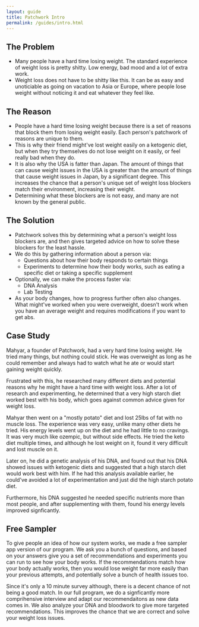 ```yaml
---
layout: guide
title: Patchwork Intro
permalink: /guides/intro.html
---
```


## The Problem
* Many people have a hard time losing weight.  The standard experience of weight loss is pretty shitty.  Low energy, bad mood and a lot of extra work.
* Weight loss does not have to be shitty like this.  It can be as easy and unoticiable as going on vacation to Asia or Europe, where people lose weight without noticing it and eat whatever they feel like.

## The Reason
* People have a hard time losing weight because there is a set of reasons that block them from losing weight easily.  Each person's patchwork of reasons are unique to them.
* This is why their friend might've lost weight easily on a ketogenic diet, but when they try themselves do not lose weight on it easily, or feel really bad when they do.
* It is also why the USA is fatter than Japan.  The amount of things that can cause weight issues in the USA is greater than the amount of things that cause weight issues in Japan, by a significant degree.  This increases the chance that a person's unique set of weight loss blockers match their environment, increasing their weight.
* Determining what these blockers are is not easy, and many are not known by the general public.

## The Solution
* Patchwork solves this by determining what a person's weight loss blockers are, and then gives targeted advice on how to solve these blockers for the least hassle. 
* We do this by gathering information about a person via:
	* Questions about how their body responds to certain things
	* Experiments to determine how their body works, such as eating a specific diet or taking a specific supplement
* Optionally, we can make the process faster via:
	* DNA Analysis
	* Lab Testing
* As your body changes, how to progress further often also changes.  What might've worked when you were overweight, doesn't work when you have an average weight and requires modifications if you want to get abs.

## Case Study

Mahyar, a founder of Patchwork, had a very hard time losing weight.  He tried many things, but nothing could stick.  He was overweight as long as he could remember and always had to watch what he ate or would start gaining weight quickly. 

Frustrated with this, he researched many different diets and potential reasons why he might have a hard time with weight loss.  After a lot of research and experimenting, he determined that a very high starch diet worked best with his body, which goes against common advice given for weight loss.

Mahyar then went on a "mostly potato" diet and lost 25lbs of fat with no muscle loss.  The experience was very easy, unlike many other diets he tried.  His energy levels went up on the diet and he had little to no cravings.  It was very much like ozempic, but without side effects.  He tried the keto diet multiple times, and although he lost weight on it, found it very difficult and lost muscle on it.

Later on, he did a genetic analysis of his DNA, and found out that his DNA showed issues with ketogenic diets and suggested that a high starch diet would work best with him.  If he had this analysis available earlier, he could've avoided a lot of experimentation and just did the high starch potato diet.

Furthermore, his DNA suggested he needed specific nutrients more than most people, and after supplementing with them, found his energy levels improved signficantly.  

## Free Sampler

To give people an idea of how our system works, we made a free sampler app version of our program.  We ask you a bunch of questions, and based on your answers give you a set of recommendations and experiments you can run to see how your body works.  If the recommendations match how your body actually works, then you would lose weight far more easily than your previous attempts, and potentially solve a bunch of health issues too.

Since it's only a 10 minute survey although, there is a decent chance of not being a good match.  In our full program, we do a signficantly more comprihensive interview and adapt our recommendaitons as new data comes in.  We also analyze your DNA and bloodwork to give more targeted recommendations.  This improves the chance that we are correct and solve your weight loss issues.